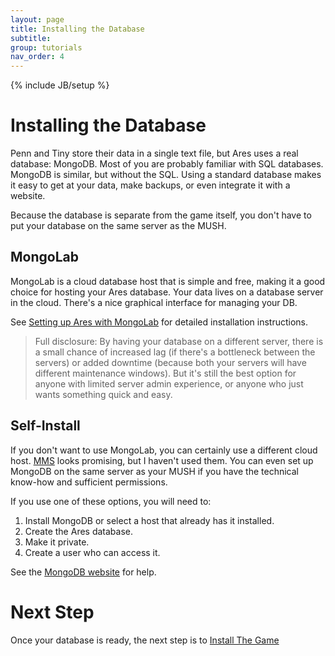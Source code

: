 ```yaml
---
layout: page
title: Installing the Database
subtitle: 
group: tutorials
nav_order: 4
---
```

{% include JB/setup %}

# Installing the Database

Penn and Tiny store their data in a single text file, but Ares uses a real database: MongoDB.  Most of you are probably familiar with SQL databases.  MongoDB is similar, but without the SQL.  Using a standard database makes it easy to get at your data, make backups, or even integrate it with a website.

Because the database is separate from the game itself, you don't have to put your database on the same server as the MUSH.

## MongoLab

MongoLab is a cloud database host that is simple and free, making it a good choice for hosting your Ares database.  Your data lives on a database server in the cloud.  There's a nice graphical interface for managing your DB.

See [Setting up Ares with MongoLab]({{site.siteroot}}tutorials/admin/db-mongolab-setup.html) for detailed installation instructions.

> Full disclosure:  By having your database on a different server, there is a small chance of increased lag (if there's a bottleneck between the servers) or added downtime (because both your servers will have different maintenance windows).  But it's still the best option for anyone with limited server admin experience, or anyone who just wants something quick and easy.

## Self-Install

If you don't want to use MongoLab, you can certainly use a different cloud host.  [MMS](https://mms.mongodb.com) looks promising, but I haven't used them.  You can even set up MongoDB on the same server as your MUSH if you have the technical know-how and sufficient permissions. 

If you use one of these options, you will need to:

1. Install MongoDB or select a host that already has it installed.
2. Create the Ares database.
3. Make it private.
4. Create a user who can access it.

See the [MongoDB website](http://docs.mongodb.org/manual/) for help.

# Next Step

Once your database is ready, the next step is to [Install The Game]({{site.siteroot}}tutorials/admin/install-code.html)





